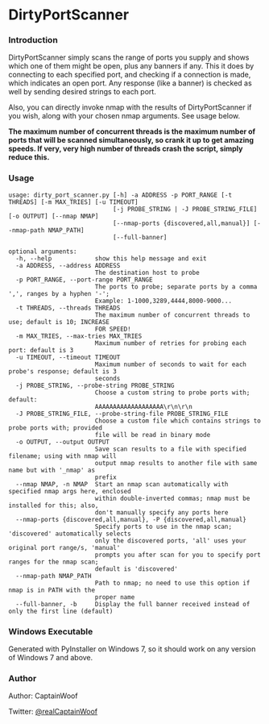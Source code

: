# DirtyPortScanner

### Introduction

DirtyPortScanner simply scans the range of ports you supply and shows which one of them might be open, plus any banners if any. This it does by connecting to each specified port, and checking if a connection is made, which indicates an open port. Any response (like a banner) is checked as well by sending desired strings to each port.

Also, you can directly invoke nmap with the results of DirtyPortScanner if you wish, along with your chosen nmap arguments. See usage below.

**The maximum number of concurrent threads is the maximum number of ports that will be scanned simultaneously, so crank it up to get amazing speeds. If very, very high number of threads crash the script, simply reduce this.**

### Usage

```
usage: dirty_port_scanner.py [-h] -a ADDRESS -p PORT_RANGE [-t THREADS] [-m MAX_TRIES] [-u TIMEOUT]
                             [-j PROBE_STRING | -J PROBE_STRING_FILE] [-o OUTPUT] [--nmap NMAP]
                             [--nmap-ports {discovered,all,manual}] [--nmap-path NMAP_PATH]
                             [--full-banner]

optional arguments:
  -h, --help            show this help message and exit
  -a ADDRESS, --address ADDRESS
                        The destination host to probe
  -p PORT_RANGE, --port-range PORT_RANGE
                        The ports to probe; separate ports by a comma ',', ranges by a hyphen '-';
                        Example: 1-1000,3289,4444,8000-9000...
  -t THREADS, --threads THREADS
                        The maximum number of concurrent threads to use; default is 10; INCREASE
                        FOR SPEED!                                                                   
  -m MAX_TRIES, --max-tries MAX_TRIES                                                               
                        Maximum number of retries for probing each port: default is 3
  -u TIMEOUT, --timeout TIMEOUT
                        Maximum number of seconds to wait for each probe's response; default is 3
                        seconds
  -j PROBE_STRING, --probe-string PROBE_STRING
                        Choose a custom string to probe ports with; default:
                        AAAAAAAAAAAAAAAAAAA\r\n\r\n
  -J PROBE_STRING_FILE, --probe-string-file PROBE_STRING_FILE
                        Choose a custom file which contains strings to probe ports with; provided
                        file will be read in binary mode
  -o OUTPUT, --output OUTPUT
                        Save scan results to a file with specified filename; using with nmap will
                        output nmap results to another file with same name but with '_nmap' as
                        prefix
  --nmap NMAP, -n NMAP  Start an nmap scan automatically with specified nmap args here, enclosed
                        within double-inverted commas; nmap must be installed for this; also,
                        don't manually specify any ports here
  --nmap-ports {discovered,all,manual}, -P {discovered,all,manual}
                        Specify ports to use in the nmap scan; 'discovered' automatically selects
                        only the discovered ports, 'all' uses your original port range/s, 'manual'
                        prompts you after scan for you to specify port ranges for the nmap scan;
                        default is 'discovered'
  --nmap-path NMAP_PATH
                        Path to nmap; no need to use this option if nmap is in PATH with the
                        proper name                        
  --full-banner, -b     Display the full banner received instead of only the first line (default)
```

### Windows Executable
Generated with PyInstaller on Windows 7, so it should work on any version of Windows 7 and above.

### Author

Author: CaptainWoof

Twitter: [@realCaptainWoof](https://www.twitter.com/realCaptainWoof)

